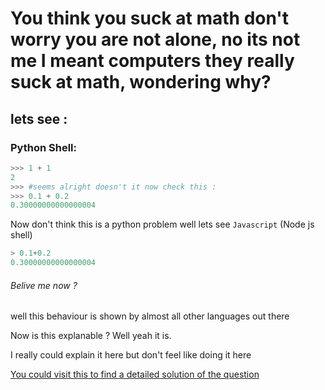# You think you suck at math don't worry you are not alone, no its not me I meant computers they really suck at math, wondering why?  

## lets see :

### Python Shell:

```py
>>> 1 + 1
2
>>> #seems alright doesn't it now check this :
>>> 0.1 + 0.2
0.30000000000000004
```
Now don't think this is a python problem well lets see `Javascript` (Node js shell)

```js
> 0.1+0.2
0.30000000000000004
```

###### Belive me now ?

well this behaviour is shown by almost all other languages out there

Now is this explanable ? Well yeah it is.

I really could explain it here but don't feel like doing it here

<a href='https://techtalkbook.com/why-0-1-0-2-does-not-equal-0-3/#:~:text=The%20computer%20uses%20base%2D2,%2D10%20floating%2Dpoint%20numbers.&text=So%20computers%20can%20not%20accurately,uses%20binary%20floating%2Dpoint%20format.'>You could visit this to find a detailed solution of the question</a>
